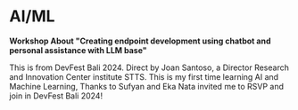 # AI/ML

**Workshop About "Creating endpoint development using chatbot and personal assistance with LLM base"**

This is from DevFest Bali 2024. Direct by Joan Santoso, a Director Research and Innovation Center institute STTS. 
This is my first time learning AI and Machine Learning, Thanks to Sufyan and Eka Nata invited me to RSVP and join in DevFest Bali 2024!
